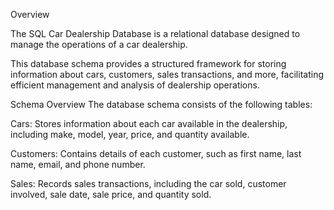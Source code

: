 Overview


The SQL Car Dealership Database is a relational database designed to manage the operations of a car dealership. 

This database schema provides a structured framework for storing information about cars, customers, sales transactions, and more, facilitating efficient management and analysis of dealership operations.


Schema Overview
The database schema consists of the following tables:


Cars: Stores information about each car available in the dealership, including make, model, year, price, and quantity available.


Customers: Contains details of each customer, such as first name, last name, email, and phone number.


Sales: Records sales transactions, including the car sold, customer involved, sale date, sale price, and quantity sold.
